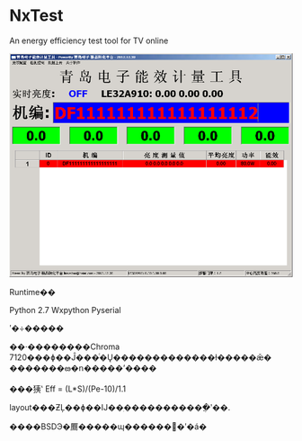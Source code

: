 NxTest
======

An energy efficiency test tool for TV online

![Ч��ͼ](http://github.com/Garfielt/NxTest/raw/master/NxTest.png)


Runtime��

Python 2.7
Wxpython
Pyserial


ʹ�÷�����

��·��������Chroma 7120���ɸ��Ĵ���ͨ�Ų�������������ɫ�����ǣ�
�������ఴ�ո�����ʼ����

���㹫ʽ Eff = (L*S)/(Pe-10)/1.1

layout���ƵĻ��ɸ��Ĳ��ִ�����������ֲʹ��.

����BSDЭ�鷢�����ɰ������޸�ʹ�á�
